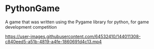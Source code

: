 # PythonGame

A game that was written using the Pygame library for python, for game development competition


https://user-images.githubusercontent.com/64532410/144011308-c840eed5-a51b-4819-a4fe-1860691d4c13.mp4

